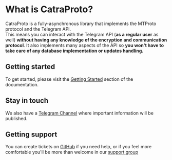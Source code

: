 # What is CatraProto?
CatraProto is a fully-asynchronous library that implements the MTProto protocol and the Telegram API.\
This means you can interact with the Telegram API (**as a regular user** as well) **without having any knowledge of the encryption and communication protocol**. 
It also implements many aspects of the API so **you won't have to take care of any database implementation or updates handling.**

## Getting started
To get started, please visit the [Getting Started](configuration/index.md) section of the documentation.

## Stay in touch
We also have a [Telegram Channel](https://t.me/s/CatraProto) where important information will be published.

## Getting support
You can create tickets on [GitHub](https://github.com/CatraProto/Client/issues) if you need help, or if you feel more comfortable you'll be more than welcome in our [support group](https://t.me/catraprotodiscussion)
